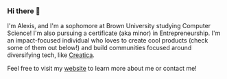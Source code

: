 ### Hi there 👋

<!--
**alexissfry/alexissfry** is a ✨ _special_ ✨ repository because its `README.md` (this file) appears on your GitHub profile.

Here are some ideas to get you started:

- 🔭 I’m currently working on ...
- 🌱 I’m currently learning ...
- 👯 I’m looking to collaborate on ...
- 🤔 I’m looking for help with ...
- 💬 Ask me about ...
- 📫 How to reach me: ...
- 😄 Pronouns: ...
- ⚡ Fun fact: ...
-->

I'm Alexis, and I'm a sophomore at Brown University studying Computer Science! I'm also pursuing a certificate (aka minor) in Entrepreneurship. I'm an impact-focused individual who loves to create cool products (check some of them out below!) and build communities focused around diversifying tech, like [Creatica](https://www.creatica.io/).

Feel free to visit my [website](https://www.alexisfry.com/) to learn more about me or contact me!
